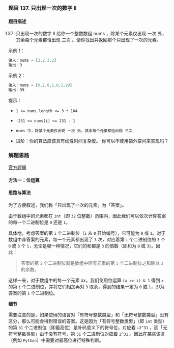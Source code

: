 ### 题目 137. 只出现一次的数字 II
#### 题目描述
137. 只出现一次的数字 II
给你一个整数数组 nums ，除某个元素仅出现 一次 外，其余每个元素都恰出现 三次 。请你找出并返回那个只出现了一次的元素。

 

示例 1：

```js
输入：nums = [2,2,3,2]
输出：3
```
示例 2：

```js
输入：nums = [0,1,0,1,0,1,99]
输出：99
```
 

提示：

- `1 <= nums.length <= 3 * 104`
- `-231 <= nums[i] <= 231 - 1`
- `nums 中，除某个元素仅出现 一次 外，其余每个元素都恰出现 三次`
 

- 进阶：你的算法应该具有线性时间复杂度。 你可以不使用额外空间来实现吗？
### 解题思路
[官方题解](https://leetcode-cn.com/problems/single-number-ii/solution/zhi-chu-xian-yi-ci-de-shu-zi-ii-by-leetc-23t6/)
#### 方法一：位运算

#### 思路与算法

为了方便叙述，我们称「只出现了一次的元素」为「答案」。

由于数组中的元素都在 `int`（即 `32` 位整数）范围内，因此我们可以依次计算答案的每一个二进制位是 `0` 还是 `1`。

具体地，考虑答案的第 `i` 个二进制位（`i` 从 `0` 开始编号），它可能为 `0` 或 `1`。对于数组中非答案的元素，每一个元素都出现了 `3` 次，对应着第 `i` 个二进制位的 `3` 个 `0` 或 `3` 个 `1`，无论是哪一种情况，它们的和都是 `3` 的倍数（即和为 `0` 或 `3`）。因此：

> 答案的第 `i` 个二进制位就是数组中所有元素的第 `i` 个二进制位之和除以 `3` 的余数。

这样一来，对于数组中的每一个元素 xx，我们使用位运算 `(x >> i) & 1` 得到 `x` 的第 `i` 个二进制位，并将它们相加再对 `3` 取余，得到的结果一定为 `0` 或 `1`，即为答案的第 `i` 个二进制位。

**细节**

需要注意的是，如果使用的语言对「有符号整数类型」和「无符号整数类型」没有区分，那么可能会得到错误的答案。这是因为「有符号整数类型」（即 `int` 类型）的第 `31` 个二进制位（即最高位）是补码意义下的符号位，对应着 `−2^31`
 ，而「无符号整数类型」由于没有符号，第 `31` 个二进制位对应着 `2^31`
 。因此在某些语言（例如 `Python`）中需要对最高位进行特殊判断。

